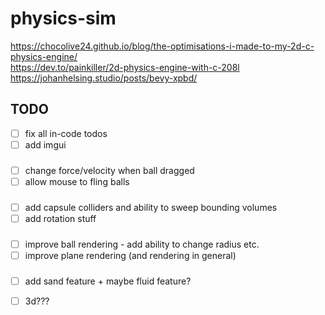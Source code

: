 # physics-sim

https://chocolive24.github.io/blog/the-optimisations-i-made-to-my-2d-c-physics-engine/ \
https://dev.to/painkiller/2d-physics-engine-with-c-208l \
https://johanhelsing.studio/posts/bevy-xpbd/ 

## TODO

- [ ] fix all in-code todos
- [ ] add imgui

###

- [ ] change force/velocity when ball dragged
- [ ] allow mouse to fling balls

###

- [ ] add capsule colliders and ability to sweep bounding volumes
- [ ] add rotation stuff

###

- [ ] improve ball rendering - add ability to change radius etc.
- [ ] improve plane rendering (and rendering in general)

###

- [ ] add sand feature + maybe fluid feature?
- [ ] 3d???


